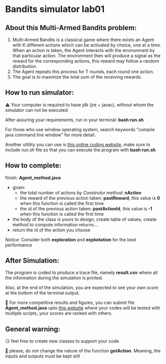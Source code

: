 # Bandits simulator lab01

## About this Multi-Armed Bandits problem:
1. Multi-Armed Bandits is a classical game where there exists an Agent with K different actions which can be activated by choice, one at a time. When an action is taken, the Agent interacts with the environment by that particular action. The environment then will produce a signal as the reward for the corresponding actions, this reward may follow a  random distribution.
2. The Agent repeats this process for T rounds, each round one action.
3. The goal is to maximize the total sum of the receiving rewards. 

## How to run simulator:
⚠️ Your computer is required to have jdk (jre + javac), without whom the simulator can not be executed. 

After assuring your requirements, run in your terminal: **bash run.sh**

For those who use window operating system, search keywords "compile java command line window" for more detail.

Another ultility you can use is [this online coding website](https://replit.com/), make sure to include *run.sh* file so that you can execute the program with **bash run.sh**

## How to complete:

finish: **Agent_method.java**

- given:
  - the total number of actions by *Construtor method*: **nAction**
  - the reward of the previous action taken: **pastReward**, this value is **0** when this function is called the first time
  - the id of the previous action taken: **pastActionId**, this value is **-1** when this function is called the first time
- the body of the class is yours to design, create table of values, create method to compute information returns...
- return the id of the action you choose

*Notice*: Consider both **exploration** and **exploitation** for the best performance

## After Simulation:

The program is coded to produce a trace file, namely **result.csv** where all the information during the simulation is printed.

Also, at the end of the simulation, you are expected to see your own *score* at the bottom of the terminal output.

🏁 For more competitive results and figures, you can submit file **Agent_method.java** upto [this website](http://202.191.57.62:8501/) where your codes will be tested with multiple scripts, your scores are ranked with others.

## General warning:

😏 feel free to create new classes to support your code

🚫 please, do not change the nature of the function **getAction**. Meaning, the inputs and outputs must be kept still
